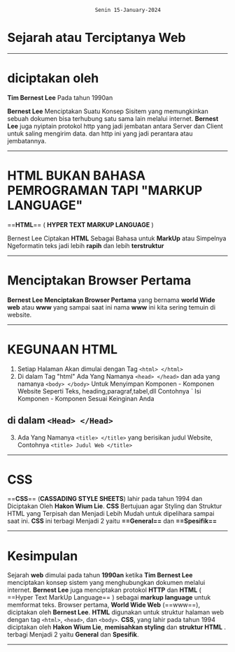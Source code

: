 								Senin 15-January-2024
# Sejarah atau Terciptanya Web

---
# diciptakan oleh 

**Tim Bernest Lee** Pada tahun 1990an

**Bernest Lee** Menciptakan Suatu Konsep Sisitem yang memungkinkan sebuah dokumen bisa terhubung satu sama lain melalui internet.
**Bernest Lee** juga nyiptain protokol http yang jadi jembatan antara Server dan Client untuk saling mengirim data. dan http ini yang jadi perantara atau jembatannya. 



---
# HTML BUKAN BAHASA PEMROGRAMAN TAPI "MARKUP LANGUAGE"

==**HTML**== ( **HYPER TEXT MARKUP LANGUAGE** ) 

Bernest Lee Ciptakan **HTML** Sebagai Bahasa untuk **MarkUp** atau Simpelnya Ngeformatin teks jadi lebih **rapih** dan lebih **terstruktur**


---
# Menciptakan Browser Pertama

**Bernest Lee Menciptakan Browser Pertama** yang bernama **world Wide** **web** atau **www** yang sampai saat ini nama **www** ini kita sering temuin di website. 

---
# KEGUNAAN HTML 
1. Setiap Halaman Akan dimulai dengan Tag `<html> </html>` 
2. Di dalam Tag "html" Ada Yang Namanya `<head> </head>` dan ada yang namanya `<body> </body>` Untuk Menyimpan Komponen - Komponen Website Seperti Teks, heading,paragraf,tabel,dll Contohnya `<body> Isi Komponen - Komponen Sesuai Keinginan Anda </body>


## di dalam `<Head> </Head>`

3. Ada Yang Namanya `<title> </title>` yang berisikan judul Website, Contohnya `<title> Judul Web </title>` 

---
# CSS
==**CSS**== (**CASSADING STYLE SHEETS**) lahir pada tahun 1994 dan Diciptakan Oleh **Hakon Wium Lie**. **CSS** Bertujuan agar Styling dan Struktur HTML yang Terpisah dan Menjadi Lebih Mudah untuk dipelihara sampai saat ini. **CSS** ini terbagi Menjadi 2 yaitu **==General==** dan **==Spesifik==**

---
# Kesimpulan

Sejarah **web** dimulai pada tahun **1990an** ketika **Tim Bernest Lee** menciptakan konsep sistem yang menghubungkan dokumen melalui internet. **Bernest Lee** juga menciptakan protokol **HTTP** dan **HTML** ( ==Hyper Text MarkUp Language== ) sebagai **markup language** untuk memformat teks. Browser pertama, **World Wide Web** (==www==), diciptakan oleh **Bernest Lee**. **HTML** digunakan untuk struktur halaman web dengan tag `<html>`, `<head>`, dan `<body>`. **CSS**, yang lahir pada tahun 1994 diciptakan oleh **Hakon Wium Lie**, **memisahkan styling** dan **struktur HTML**  . terbagi Menjadi 2 yaitu **General** dan **Spesifik**.

---

